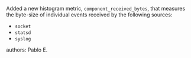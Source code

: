 Added a new histogram metric, `component_received_bytes`, that measures the byte-size of individual events received by the following sources:

- `socket`
- `statsd`
- `syslog`

authors: Pablo E.
